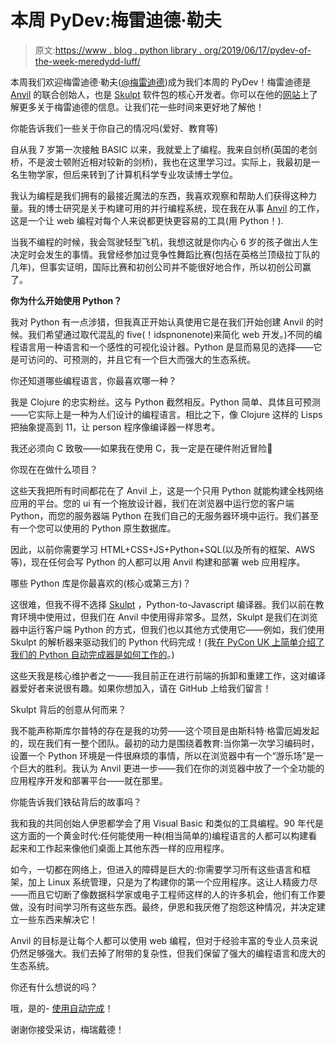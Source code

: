 # 本周 PyDev:梅雷迪德·勒夫

> 原文:[https://www . blog . python library . org/2019/06/17/pydev-of-the-week-meredydd-luff/](https://www.blog.pythonlibrary.org/2019/06/17/pydev-of-the-week-meredydd-luff/)

本周我们欢迎梅雷迪德·勒夫([@梅雷迪德](https://twitter.com/meredydd))成为我们本周的 PyDev！梅雷迪德是 [Anvil](https://anvil.works/) 的联合创始人，也是 [Skulpt](http://www.skulpt.org/) 软件包的核心开发者。你可以在他的[网站](http://blog.senatehouse.org/p/about-meredydd.html)上了解更多关于梅雷迪德的信息。让我们花一些时间来更好地了解他！

你能告诉我们一些关于你自己的情况吗(爱好、教育等)

自从我 7 岁第一次接触 BASIC 以来，我就爱上了编程。我来自剑桥(英国的老剑桥，不是波士顿附近相对较新的剑桥)，我也在这里学习过。实际上，我最初是一名生物学家，但后来转到了计算机科学专业攻读博士学位。

我认为编程是我们拥有的最接近魔法的东西，我喜欢观察和帮助人们获得这种力量。我的博士研究是关于构建可用的并行编程系统，现在我在从事 [Anvil](https://anvil.works/) 的工作，这是一个让 web 编程对每个人来说都更快更容易的工具(用 Python！).

当我不编程的时候，我会驾驶轻型飞机，我想这就是你内心 6 岁的孩子做出人生决定时会发生的事情。我曾经参加过竞争性舞蹈比赛(包括在英格兰顶级拉丁队的几年)，但事实证明，国际比赛和初创公司并不能很好地合作，所以初创公司赢了。

**你为什么开始使用 Python？**

我对 Python 有一点涉猎，但我真正开始认真使用它是在我们开始创建 Anvil 的时候。我们希望通过取代混乱的 five(！idspnonenote)来简化 web 开发。)不同的编程语言用一种语言和一个感性的可视化设计器。Python 是显而易见的选择——它是可访问的、可预测的，并且它有一个巨大而强大的生态系统。

你还知道哪些编程语言，你最喜欢哪一种？

我是 Clojure 的忠实粉丝。这与 Python 截然相反。Python 简单、具体且可预测——它实际上是一种为人们设计的编程语言。相比之下，像 Clojure 这样的 Lisps 把抽象提高到 11，让 person 程序像编译器一样思考。

我还必须向 C 致敬——如果我在使用 C，我一定是在硬件附近冒险🙂

你现在在做什么项目？

这些天我把所有时间都花在了 Anvil 上，这是一个只用 Python 就能构建全栈网络应用的平台。您的 ui 有一个拖放设计器，我们在浏览器中运行您的客户端 Python，而您的服务器端 Python 在我们自己的无服务器环境中运行。我们甚至有一个您可以使用的 Python 原生数据库。

因此，以前你需要学习 HTML+CSS+JS+Python+SQL(以及所有的框架、AWS 等)，现在任何会写 Python 的人都可以用 Anvil 构建和部署 web 应用程序。

哪些 Python 库是你最喜欢的(核心或第三方)？

这很难，但我不得不选择 [Skulpt](http://www.skulpt.org/) ，Python-to-Javascript 编译器。我们以前在教育环境中使用过，但我们在 Anvil 中使用得非常多。显然，Skulpt 是我们在浏览器中运行客户端 Python 的方式，但我们也以其他方式使用它——例如，我们使用 Skulpt 的解析器来驱动我们的 Python 代码完成！(我[在 PyCon UK 上简单介绍了我们的 Python 自动完成器是如何工作的](https://anvil.works/blog/python-autocompleter-pycon17)。)

这些天我是核心维护者之一——我目前正在进行前端的拆卸和重建工作，这对编译器爱好者来说很有趣。如果你想加入，请在 GitHub 上给我们留言！

Skulpt 背后的创意从何而来？

我不能声称斯库尔普特的存在是我的功劳——这个项目是由斯科特·格雷厄姆发起的，现在我们有一整个团队。最初的动力是围绕着教育:当你第一次学习编码时，设置一个 Python 环境是一件很麻烦的事情，所以在浏览器中有一个“游乐场”是一个巨大的胜利。我认为 Anvil 更进一步——我们在你的浏览器中放了一个全功能的应用程序开发和部署平台——就在那里。

你能告诉我们铁砧背后的故事吗？

我和我的共同创始人伊恩都学会了用 Visual Basic 和类似的工具编程。90 年代是这方面的一个黄金时代:任何能使用一种(相当简单的)编程语言的人都可以构建看起来和工作起来像他们桌面上其他东西一样的应用程序。

如今，一切都在网络上，但进入的障碍是巨大的:你需要学习所有这些语言和框架，加上 Linux 系统管理，只是为了构建你的第一个应用程序。这让人精疲力尽——而且它切断了像数据科学家或电子工程师这样的人的许多机会，他们有工作要做，没有时间学习所有这些东西。最终，伊恩和我厌倦了抱怨这种情况，并决定建立一些东西来解决它！

Anvil 的目标是让每个人都可以使用 web 编程，但对于经验丰富的专业人员来说仍然足够强大。我们去掉了附带的复杂性，但我们保留了强大的编程语言和庞大的生态系统。

你还有什么想说的吗？

哦，是的- [使用自动完成](https://anvil.works/blog/python-autocompleter-pycon17)！

谢谢你接受采访，梅瑞戴德！